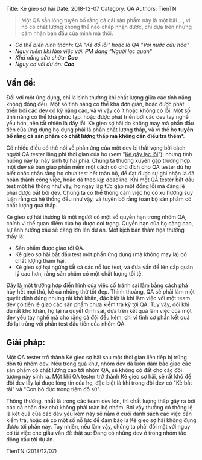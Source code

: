 Title: Kẻ gieo sợ hãi
Date: 2018-12-07
Category: QA
Authors: TienTN

> Một QA sẵn lòng tuyên bố rằng cả cái sản phẩm này là một bãi ..., vì nó có chất lượng không thể nào chấp nhận được, chỉ dựa trên những cảm nhận ban đầu của mình mà thôi.

* _Có thể biến hình thành: QA "Kẻ đổ lỗi" hoặc là QA "Vòi nước cứu hỏa"_
* _Nguy hiểm khi làm việc với: PM dạng "Người lạc quan"_
* _Khả năng sửa chữa: **Cao**_
* _Nguy cơ với dự án: **Cao**_

## Vấn đề:

Đối với một ứng dụng, chỉ là bình thường khi chất lượng giữa các tính năng không đồng đều. Một số tính năng có thể khá đơn giản, hoặc được phát triển bởi các dev có kỹ năng cao, và vì vậy có ít hoặc không có lỗi. Một số tính năng có thể khả phức tạp, hoặc được phát triển bởi các dev tay nghề yếu hơn, nên tất nhiên là đầy lỗi. Kẻ gieo sợ hãi do không may mà phần đầu tiên của ứng dụng họ đụng phải là phần chất lượng thấp, và vì thế họ **tuyên bố rằng cả sản phẩm có chất lượng thấp mà không cần điều tra thêm***.

Có nhiều điều có thể nói về phản ứng của một dev bị thất vọng bởi cách người QA tester lãng phí thời gian của họ (xem "[Kẻ gây lạc lối](/QA_ke_gay_lac_loi)"), nhưng tình huống này lại nảy sinh từ hai phía. Chúng ta thường xuyên gặp trường hợp: một dev sẽ bàn giao phần mềm một cách có chủ đích cho QA tester dù họ biết chắc chắn rằng họ chưa test hết toàn bộ, để đạt được sự ghi nhận là đã hoàn thành công việc, hoặc đã theo kịp deadline. Khi một QA tester bắt đầu test một hệ thống như vậy, họ ngay lập tức gặp một đống lỗi mà đáng lẽ phải được bắt bởi dev. Chúng ta có thể thông cảm việc họ có xu hướng suy luận rằng cả hệ thống đều như vậy, và tuyên bố rằng toàn bộ sản phẩm có chất lượng quá thấp.


Kẻ gieo sợ hãi thường là một người có một số quyền hạn trong nhóm QA, chính vì thế quan điểm của họ được coi trọng. Quyền hạn của họ càng cao, sự ảnh hưởng xấu sẽ càng lớn lên dự án. Một kịch bản thảm họa thường thấy là:

* Sản phẩm được giao tới QA.
* Kẻ gieo sợ hãi bắt đầu test một phần ứng dụng (mà không may là) có chất lượng thảm hại.
* Kẻ gieo sợ hại ngừng tất cả các nỗ lực test, và đưa vấn đề lên cấp quản lý cao hơn, rằng sản phẩm có một chất lượng tồi tệ.

Đây là một trường hợp điển hình của việc cố tránh sai lầm bằng cách phá hủy hết mọi thứ, kể cả những thứ tốt đẹp. Thỉnh thoảng, QA sẽ phải làm một quyết định đúng nhưng rất khó khăn, đặc biệt là khi làm việc với một team dev có tiền lệ giao các sản phẩm chưa kiểm tra kỹ tới QA. Tuy vậy, đôi khi dù rất khó khăn, họ lại ra quyết định sai, dựa trên kết quả làm việc của một dev yếu tay nghề mà cho rằng cả đội đều kém, chỉ vì tình cờ phần kết quả đó lại trùng với phần test đầu tiên của nhóm QA.

## Giải pháp:
Một QA tester trở thành Kẻ gieo sợ hãi sau một thời gian liên tiếp bị trúng đòn từ nhóm dev. Nếu trong quá khứ, nhóm dev đã luôn đảm bảo giao các sản phẩm có chất lượng cao tới nhóm QA, sẽ không có đất cho các đối tượng này sinh ra. Một khi QA tester trở thành Kẻ gieo sợ hãi, sẽ rất khó để đội dev lấy lại được lòng tin của họ, đặc biệt là khi trong đội dev có "Kẻ bất tài" và "Con bò đực trong tiệm đồ sứ".

Thông thường, nhất là trong các team dev lớn, thì chất lượng thấp gây ra bởi các cá nhân dev chứ không phải toàn bộ nhóm. Bởi vậy thường có thông lệ là kết quả của các dev yếu kém này sẽ nằm ở cuối danh sách các việc cần kiểm tra, hoặc sẽ có một số nỗ lực để đảm bảo là Kẻ gieo sợ hãi không đụng được tới phần này. Tuy nhiên, nếu làm vậy, chúng ta phải đối mặt với nguy cơ từ việc che giấu vấn đề thật sự: Đang có những dev ở trong nhóm tác động xấu tới dự án.  

TienTN (2018/12/07)
